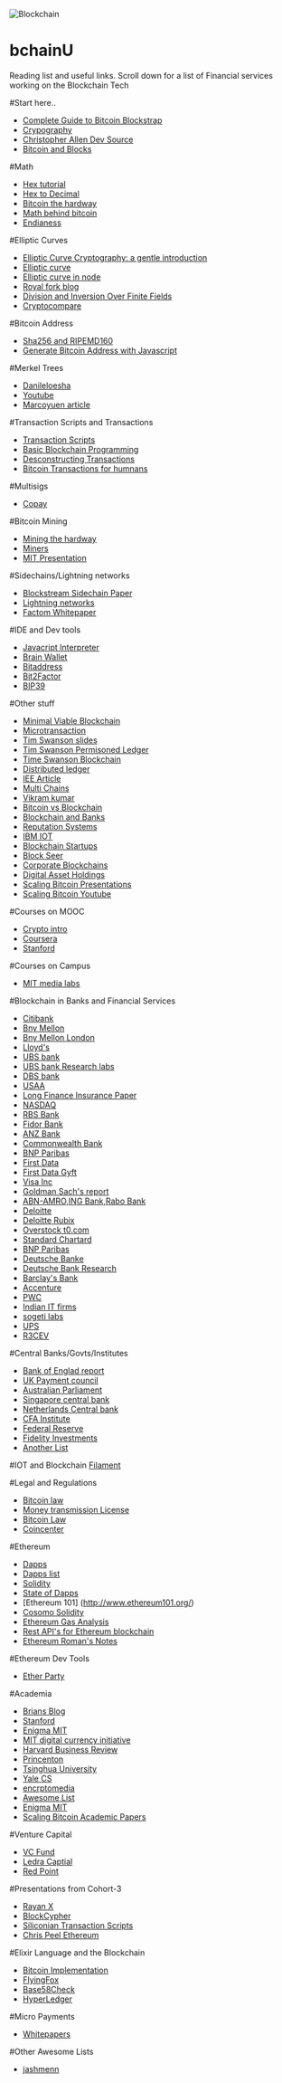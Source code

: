 
![Blockchain](https://bitcoinmagazine.com/wp-content/uploads/2013/03/blkfork1.jpg)

# bchainU
Reading list and useful links. Scroll down for a list of Financial services working on the Blockchain Tech

#Start here..
- [Complete Guide to Bitcoin Blockstrap](http://blockstrap.com/en/a-complete-beginners-guide-to-blockchain-technology/)
- [Crypography](http://blog.bettercrypto.com/?page_id=57)
- [Christopher Allen Dev Source](https://github.com/ChristopherA/Blockchain-Developer-Resources)
- [Bitcoin and Blocks](http://bitsonblocks.net/2015/09/09/a-gentle-introduction-to-blockchain-technology/)

#Math 
- [Hex tutorial](http://quashnick.net/geek_stuff/HEX2DEC.html)
- [Hex to Decimal](http://www.rapidtables.com/convert/number/hex-to-decimal.htm)
- [Bitcoin the hardway](http://www.righto.com/2014/02/bitcoins-hard-way-using-raw-bitcoin.html)
- [Math behind bitcoin](http://blog.chain.com/post/95218566791/the-math-behind-bitcoin)
- [Endianess](http://www.cs.umd.edu/class/sum2003/cmsc311/Notes/Data/endian.html)

#Elliptic Curves  
- [Elliptic Curve Cryptography: a gentle introduction](http://andrea.corbellini.name/2015/05/17/elliptic-curve-cryptography-a-gentle-introduction/)
- [Elliptic curve](https://www.youtube.com/watch?v=kzyLW44Ve2k&feature=youtu.be)
- [Elliptic curve in node](https://github.com/indutny/elliptic)
- [Royal fork blog](http://www.royalforkblog.com/2014/09/04/ecc/)
- [Division and Inversion Over Finite Fields](http://cdn.intechopen.com/pdfs-wm/29704.pdf)
- [Cryptocompare](https://www.cryptocompare.com/wallets/guides/what-is-elliptic-curve-cryptography/)

#Bitcoin Address
- [Sha256 and RIPEMD160](https://bitcoin.stackexchange.com/questions/9202/why-does-bitcoin-use-two-hash-functions-sha-256-and-ripemd-160-to-create-an-ad)
- [Generate Bitcoin Address with Javascript](http://procbits.com/2013/08/27/generating-a-bitcoin-address-with-javascript)

#Merkel Trees
- [Danileloesha](http://danieloshea.com/2011/12/07/merkle-tree.html)
- [Youtube](https://www.youtube.com/watch?v=gUwXCt1qkBU)
- [Marcoyuen article](http://www.marcoyuen.com/articles/2014/02/01/merkle-tree.html)

#Transaction Scripts and Transactions
- [Transaction Scripts](http://www.royalforkblog.com/2014/11/20/txn-demo/)
- [Basic Blockchain Programming](http://davidederosa.com/basic-blockchain-programming/)
- [Desconstructing Transactions](http://www.siliconian.com/blog/16-bitcoin-blockchain/22-deconstructing-bitcoin-transactions)
- [Bitcoin Transactions for humnans](https://github.com/ascribe/transactions)

#Multisigs
- [Copay ](https://www.youtube.com/watch?v=Fvmctsl1SgE)
 
#Bitcoin Mining
- [Mining the hardway](http://www.righto.com/2014/02/bitcoin-mining-hard-way-algorithms.html)
- [Miners](http://cointext.com/what-problem-is-solved-by-bitcoin-miners/)
- [MIT Presentation](http://cryptogeeks.com/bitcoin-professional-mit-presentation-no-animation-time-about-bitcoin-mining)

#Sidechains/Lightning networks
- [Blockstream Sidechain Paper](https://www.blockstream.com/wp-content/uploads/2014/10/sidechains.pdf)
- [Lightning networks](http://rusty.ozlabs.org/?p=450)
- [Factom Whitepaper](https://github.com/FactomProject/FactomDocs/blob/master/whitepaper.md)

#IDE and Dev tools
- [Javacript Interpreter](http://www.followthecoin.com/build-bitcoin-script-interpreter-javascript/)
- [Brain Wallet](http://www.brainwallet.org)
- [Bitaddress](http://www.bitaddress.org)
- [Bit2Factor](http://www.bit2factor.org)
- [BIP39](https://dcpos.github.io/bip39/)

#Other stuff
- [Minimal Viable Blockchain](https://www.igvita.com/2014/05/05/minimum-viable-block-chain/)
- [Microtransaction](http://quartzjer.github.io/pennybank/)
- [Tim Swanson slides](http://www.slideshare.net/MrCollectrix/the-distributed-ledger-landscape)
- [Tim Swanson Permisoned Ledger](http://www.ofnumbers.com/2015/07/27/what-is-permissioned-on-permissionless/)
- [Time Swanson Blockchain](http://www.slideshare.net/MrCollectrix/five-year-vision-blockchain-university)
- [Distributed ledger](http://www.fifthmoment.com/)
- [IEE Article](http://spectrum.ieee.org/computing/networks/the-future-of-the-web-looks-a-lot-like-bitcoin)
- [Multi Chains](http://www.multichain.com/)
- [Vikram kumar](http://www.slideshare.net/kumar641/paradigm-shift-from-the-bitcoin-blockchain-to-networked-computing)
- [Bitcoin vs Blockchain](http://www.multichain.com/blog/2015/07/bitcoin-vs-blockchain-debate/)
- [Blockchain and Banks](http://linkis.com/gendal.me/2015/05/12/NdKue)
- [Reputation Systems](https://medium.com/humanizing-bitcoin-blockchain)
- [IBM IOT](http://public.dhe.ibm.com/common/ssi/ecm/gb/en/gbe03620usen/GBE03620USEN.PDF)
- [Blockchain Startups](http://letstalkpayments.com/blockchain-use-cases-comprehensive-analysis-startups-invoved/)
- [Block Seer](https://www.blockseer.com/)
- [Corporate Blockchains](http://blogs.wsj.com/cio/2015/07/27/blockchain-in-the-corporate-environment-has-big-potential-but-faces-implementation-challenges/)
- [Digital Asset Holdings](http://www.bloomberg.com/news/features/2015-09-01/blythe-masters-tells-banks-the-blockchain-changes-everything)
- [Scaling Bitcoin Presentations](https://www.dropbox.com/sh/xrnpadhhee26482/AAD1UYgVDXgYByGe4FnqIWBka?dl=0)
- [Scaling Bitcoin Youtube](https://www.youtube.com/channel/UCmwaDulmQtX-H8FOSQTKqMg)

#Courses on MOOC
- [Crypto intro](http://wiki.crypto.rub.de/Buch/movies.php#)
- [Coursera](https://www.coursera.org/course/bitcointech)
- [Stanford](http://scpd.stanford.edu/search/publicCourseSearchDetails.do?method=load&courseId=58085700)

#Courses on Campus
- [MIT media labs](http://blockchain.media.mit.edu/syllabus.html)

#Blockchain in Banks and Financial Services
- [Citibank](http://cointelegraph.com/news/114717/citi-develops-3-blockchains-with-own-citicoin-token)
- [Bny Mellon](http://blogs.wsj.com/cio/2015/04/05/bny-mellon-explores-bitcoins-potential/)
- [Bny Mellon London](http://www.zyen.com/Presentations/Presentations/Blockchain%20Masterclass%20-%20BNY%20Mellon,%20FinTech%20Circle%20-%202015.06.02%20v1.2.pdf)
- [Lloyd's](http://www.coindesk.com/bitcoin-and-blockchain-up-for-debate-at-futuremoney-conference/)
- [UBS bank](http://blogs.wsj.com/digits/2015/04/02/ubs-to-open-blockchain-research-lab-in-london/)
- [UBS bank Research labs](http://www.ibtimes.co.uk/ubs-reveals-its-interest-sidechains-well-ethereum-1519706)
- [DBS bank](http://bravenewcoin.com/news/dbs-bank-to-host-blockchain-hackathon/)
- [USAA](http://www.coindesk.com/usaa-blockchain-technology-decentralize-operations/)
- [Long Finance Insurance Paper](http://www.longfinance.net/images/Chain_Of_A_Lifetime_December2014.pdf)
- [NASDAQ](http://www.nasdaq.com/press-release/nasdaq-launches-enterprisewide-blockchain-technology-initiative-20150511-00485)
- [RBS Bank](http://www.coindesk.com/rbs-trials-ripple-part-3-5-billion-tech-revamp/)
- [Fidor Bank](http://www.coindesk.com/fidor-becomes-first-bank-to-use-ripple-payment-protocol/)
- [ANZ Bank](http://www.newsbtc.com/2015/06/09/westpac-and-anz-join-ripple-labs-bandwagon-with-cba/)
- [Commonwealth Bank](http://www.newsbtc.com/2015/06/01/commonwealth-bank-of-australia-to-work-with-ripple-labs/)
- [BNP Paribas](http://securities.bnpparibas.com/quintessence/hot-topics/beyond/bitcoin-and-blockchain-what-you.html#.VZtjlHUVhBf)
- [First Data](http://www.forbes.com/sites/laurashin/2015/06/17/why-the-bitcoin-blockchain-could-make-gift-cards-a-consumer-favorite-even-more-beloved/)
- [First Data Gyft](https://medium.com/@giyom/building-gift-cards-2-0-on-the-block-chain-3ae9e7cf4152)
- [Visa Inc](http://www.livemint.com/Industry/xFjsCbdRBon4Z0zTcTCagM/Visa-joins-firms-betting-on-technology-behind-Bitcoin.html)
- [Goldman Sach's report](https://slack-files.com/T04BV3AFV-F06KT10BS-82d72f1308)
- [ABN-AMRO,ING Bank,Rabo Bank](http://www.cryptosnews.com/?p=997)
- [Deloitte](http://www.coindesk.com/deloitte-blockchain-auditing-consulting/)
- [Deloitte Rubix](http://rubixbydeloitte.com/)
- [Overstock t0.com](http://www.wired.com/2015/08/overstock-ceo-uses-bitcoin-tech-loan-stocks-directly/)
- [Standard Chartard](https://www.linkedin.com/pulse/blockchain-disruptive-force-good-anju-patwardhan)
- [BNP Paribas](http://www.ibtimes.co.uk/french-bitcoin-revolution-bnp-paribas-plans-add-crypto-its-currency-funds-1512360)
- [Deutsche Banke](http://blogs.wsj.com/digits/2015/07/31/deutsche-bank-exploring-blockchain-uses/)
- [Deutsche Bank Research](https://www.dbresearch.de/servlet/reweb2.ReWEB;jsessionid=49EA7D06E941D35779A42A2B27BF25F5.srv-net-dbr-de?document=PROD0000000000359046&rwnode=DBR_INTERNET_EN-PROD$TEAMS_EN&rwobj=ReDisplay.Start.class&rwsite=DBR_INTERNET_en-PROD)
- [Barclay's Bank](https://bitcoinmagazine.com/21469/ethereum-version-tailored-banks-developed-barclays-interested/)
- [Accenture](https://bitcoinmagazine.com/21427/accenture-executives-propose-replacing-bitcoin-closed-blockchain/)
- [PWC](http://www.pwc.com/us/en/financial-services/publications/assets/pwc-cryptocurrency-evolution.pdf)
- [Indian IT firms](http://www.livemint.com/Companies/9bfMN9evtiDSsJZaq16w8M/Indian-IT-firms-eye-technology-behind-Bitcoin-for-disruptive.html)
- [sogeti labs](http://labs.sogeti.com/wp-content/uploads/2015/08/D2D-3_EN-web.pdf)
- [UPS](http://cointelegraph.com/news/115242/ups-exec-dreams-of-a-bitcoin-future-on-corporate-blog?ref=45)
- [R3CEV](http://www.coindesk.com/global-investment-banks-back-blockchain-initiative/)

#Central Banks/Govts/Institutes
- [Bank of Englad report](http://www.bankofengland.co.uk/publications/Documents/quarterlybulletin/2014/qb14q3digitalcurrenciesbitcoin1.pdf)
- [UK Payment council](http://www.ukdca.org/downloads/UKDCA_HMT_Digital_Currencies_031214.pdf)
- [Australian Parliament](http://www.aph.gov.au/Parliamentary_Business/Committees/Senate/Economics/Digital_currency/Report)
- [Singapore central bank ](http://www.coindesk.com/singapores-central-bank-backs-blockchain-project-with-225m-fintech-plan/)
- [Netherlands Central bank](http://cointelegraph.com/news/113033/ing-other-major-dutch-banks-take-interest-in-blockchain-tech)
- [CFA Institute](http://www.cfainstitute.org/learning/products/multimedia/Pages/120025.aspx?WPID=BrowseProducts)
- [Federal Reserve](http://www.federalreserve.gov/econresdata/feds/2014/files/2014104pap.pdf)
- [Fidelity Investments](https://www.cryptocoinsnews.com/one-worlds-largest-mutual-fund-2-trillion-aum-wants-trademark-fidelitycoin/)
- [Another List](https://www.coingecko.com/buzz/16-banks-experimenting-with-blockchain-technology?locale=en)

#IOT and Blockchain
[Filament](http://www.coindesk.com/filament-nets-5-million-for-blockchain-based-internet-of-things-hardware/)

#Legal and Regulations
- [Bitcoin law](http://www.coindesk.com/bitcoin-law-what-us-businesses-need-to-know/)
- [Money transmission License](http://www.coindesk.com/bitcoin-law-money-transmission-state-level-us/)
- [Bitcoin Law](http://www.coindesk.com/bitcoin-law-money-transmission-compliance-avoidance/)
- [Coincenter](http://coincenter.org/2015/06/tracking-bitcoin-regulation-state-by-state/)

#Ethereum 
- [Dapps](https://github.com/ethereum/dapp-bin)
- [Dapps list](https://docs.google.com/spreadsheets/d/1VdRMFENPzjL2V-vZhcc_aa5-ysf243t5vXlxC2b054g/edit?pli=1#gid=0)
- [Solidity](https://eng.erisindustries.com/tutorials/2015/03/11/solidity-1/)
- [State of Dapps](http://www.slideshare.net/tomoakisato35/dappsmedia-state-of-the-dapps-ethereum-may-2015)
- [Ethereum 101] (http://www.ethereum101.org/)
- [Cosomo Solidity](http://meteor-dapp-cosmo.meteor.com/)
- [Ethereum Gas Analysis](https://github.com/LeastAuthority/ethereum-analyses)
- [Rest API's for Ethereum blockchain](http://blockapps.net/apidocs/#introduction)
- [Ethereum Roman's Notes](http://blog.rplasil.name/search/label/ethereum)

#Ethereum Dev Tools
- [Ether Party](http://etherparty.io/)

#Academia
- [Brians Blog](http://suitpossum.blogspot.com/2014/12/academic-bitcoin-research.html)
- [Stanford](http://bitcoin.stanford.edu/)
- [Enigma MIT](http://enigma.media.mit.edu/)
- [MIT digital currency initiative](https://medium.com/mit-media-lab-digital-currency-initiative/launching-a-digital-currency-initiative-238fc678aba2)
- [Harvard Business Review](https://hbr.org/2015/01/the-tech-trends-you-cant-ignore-in-2015)
- [Princenton](https://freedom-to-tinker.com/blog/randomwalker/nine-awesome-bitcoin-projects-at-princeton/)
- [Tsinghua University](http://www.prnewswire.com/news-releases/tsinghua-university-launches-digital-assets-research-initiative-300072170.html)
- [Yale CS](http://dedis.cs.yale.edu/dissent/pres/150610-nist-cothorities.pdf)
- [encrptomedia](http://encryptopedia.com/)
- [Awesome List](https://docs.google.com/spreadsheets/d/1VaWhbAj7hWNdiE73P-W-wrl5a0WNgzjofmZXe0Rh5sg/htmlview?pli=1)
- [Enigma MIT](http://siliconangle.com/blog/2015/07/22/alex-sandy-pentland-on-enigma-using-the-bitcoin-blockchain--to-compute-with-secure-data-mitcdoiq/)
- [Scaling Bitcoin Academic Papers](https://scalingbitcoin.org/montreal2015/#papers)

#Venture Capital
- [VC Fund](http://www.coindesk.com/10-vc-firms-bullish-on-bitcoins-potential/)
- [Ledra Captial](http://ledracapital.com/blog/2013/12/28/the-ledra-bitcoin-series)
- [Red Point](http://tomtunguz.com/fastest-growing-areas-investment-2015/)

#Presentations from Cohort-3
-  [Rayan X](https://www.dropbox.com/s/b3dav3kaofjwx8h/Bitwise%20Bitcoin-%20Transactions%2C%20Scripts%20and%20Blocks.pdf?dl=0)
- [BlockCypher](https://docs.google.com/presentation/d/12TdNko6IPmOc-zkGV2ve460GbIC4dmHe1woLBmVbk3A/edit?pli=1#slide=id.g58a7e4756_025)
- [Siliconian Transaction Scripts](https://slack-files.com/T04BV3AFV-F06QHM3S9-76e2ba6ae5)
- [Chris Peel Ethereum](https://slack-files.com/T04BV3AFV-F06L00BCM-2700a2cdb6)

#Elixir Language and the  Blockchain
- [Bitcoin Implementation](https://github.com/justinlynn/bitcoin-ex)
- [FlyingFox](https://github.com/BumblebeeBat/FlyingFox)
- [Base58Check](https://github.com/gjaldon/base58check)
- [HyperLedger](https://github.com/hyperledger/)

#Micro Payments
- [Whitepapers](https://github.com/utxo/wheels/wiki)

#Other Awesome Lists
- [jashmenn](https://github.com/jashmenn/bitcoin-reading-list)


